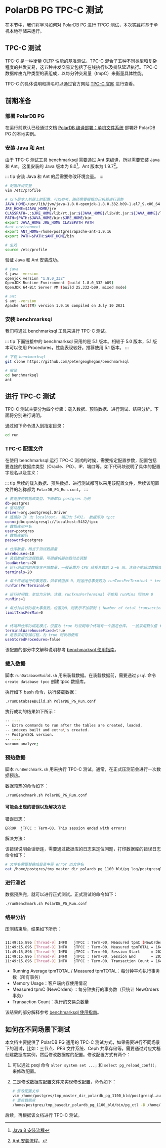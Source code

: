 # PolarDB PG TPC-C 测试

在本节中，我们将学习如何对 PolarDB PG 进行 TPCC 测试，本次实践将基于单机本地存储来运行。

## TPC-C 测试

TPC-C 是一种衡量 OLTP 性能的基准测试。TPC-C 混合了五种不同类型和复杂程度的并发交易，这五种并发交易又包括了在线执行以及排队延迟执行。TPC-C 数据库由九种类型的表组成，以每分钟交易量（tmpC）来衡量具体性能。

TPC-C 的具体说明和排名可以通过官方网站 [TPC-C 官网](https://www.tpc.org/tpcc/) 进行查看。

## 前期准备

### 部署 PolarDB PG

在运行前默认已经通过文档 [PolarDB 编译部署：单机文件系统](../deploying/db-localfs.md) 部署好 PolarDB PG 的本地实例。

### 安装 Java 和 Ant

由于 TPC-C 测试工具 benchmarksql 需要通过 Ant 来编译，所以需要安装 Java 和 Ant。这里安装的 Java 版本为 8.0[^java-install]，Ant 版本为 1.9.7[^ant-install]。

::: tip
安装 Java 和 Ant 的后需要修改环境变量。
:::

```bash
# 配置环境变量
vim /etc/profile

# 以下是本人机器上的配置，可以参考，路径需要根据自己机器进行调整
JAVA_HOME=/usr/lib/jvm/java-1.8.0-openjdk-1.8.0.332.b09-1.el7_9.x86_64
JRE_HOME=$JAVA_HOME/jre
CLASSPATH=.:$JRE_HOME/lib/rt.jar:${JAVA_HOME}/lib/dt.jar:${JAVA_HOME}/lib/tools.jar
PATH=$PATH:$JAVA_HOME/bin:$JRE_HOME/bin
export JAVA_HOME JRE_HOME CLASSPATH PATH
#ant environment
export ANT_HOME=/home/postgres/apache-ant-1.9.16
export PATH=$PATH:$ANT_HOME/bin

# 生效
source /etc/profile
```

验证 Java 和 Ant 安装成功。

```bash
# java
$ java -version
openjdk version "1.8.0_332"
OpenJDK Runtime Environment (build 1.8.0_332-b09)
OpenJDK 64-Bit Server VM (build 25.332-b09, mixed mode)

# ant
$ ant -version
Apache Ant(TM) version 1.9.16 compiled on July 10 2021
```

### 安装 benchmarksql

我们将通过 benchmarksql 工具来进行 TPC-C 测试。

::: tip
下面链接中的 benchmarksql 采用的是 5.1 版本。相较于 5.0 版本，5.1 版本可以使用 Procedures，性能表现较好。推荐使用 5.1 版本。
:::

```bash
# 下载 benchmarksql
git clone https://github.com/petergeoghegan/benchmarksql

# 编译
cd benchmarksql
ant
```

## 进行 TPC-C 测试

TPC-C 测试主要分为四个步骤：载入数据、预热数据、进行测试、结果分析。下面将分别进行说明。

通过如下命令进入到指定目录：

```bash
cd run
```

### TPC-C 配置文件

在使用 benchmarksql 运行 TPC-C 测试的时候，需要指定配置参数，配置包括要连接的数据库类型（Oracle、PG）、IP、端口等。如下代码块说明了具体的配置字段名以及含义：

::: tip
后续的载入数据、预热数据、进行测试都可以采用该配置文件，后续该配置文件的名称都为 `PolarDB_PG_Run.conf`。
:::

```bash
# 要连接的数据库类型，下面都以 postgres 为例
db=postgres
# 驱动程序
driver=org.postgresql.Driver
# 连接的 IP 为 localhost， 端口为 5432， 数据库为 tpcc
conn=jdbc:postgresql://localhost:5432/tpcc
# 数据库用户名
user=postgres
# 数据库密码
password=postgres

# 仓库数量，相当于测试数据量
warehouses=10
# 装载数据的进程数量，可根据机器核数动态调整
loadWorkers=20
# 运行测试时的并发客户端数量，一般设置为 CPU 线程总数的 2～6 倍。注意不能超过数据库的最大连接数。 最大连接数可以通过 show max_connections; 查看
terminals=20

# 每个终端运行的事务数，如果该值非 0，则运行总事务数为 runTxnsPerTerminal * terminals。注意，runTxnsPerTerminal 不能和 runMins 同时非 0
runTxnsPerTerminal=0

# 运行时间数，单位为分钟。注意，runTxnsPerTerminal 不能和 runMins 同时非 0
runMins=1

# 每分钟执行的最大事务数，设置为0，则表示不加限制 ( Number of total transactions per minute )
limitTxnsPerMin=0


# 终端和仓库的绑定模式，设置为 true 时说明每个终端有一个固定仓库。 一般采用默认值 true
terminalWarehouseFixed=true
# 是否采用存储过程，为 true 则说明使用
useStoredProcedures=false
```

该配置的部分中文解释说明参考 [benchmarksql 使用指南](https://cloud.tencent.com/developer/article/1893777)。

### 载入数据

脚本 `runDatabaseBuild.sh` 用来装载数据。在装载数据前，需要通过 `psql` 命令 `create database tpcc` 创建 tpcc 数据库。

执行如下 bash 命令，执行装载数据：

```bash
./runDatabaseBuild.sh PolarDB_PG_Run.conf
```

执行成功的结果如下所示：

```bash
-- ----
-- Extra commands to run after the tables are created, loaded,
-- indexes built and extra\'s created.
-- PostgreSQL version.
-- ----
vacuum analyze;
```

### 预热数据

脚本 `runBenchmark.sh` 用来执行 TPC-C 测试。通常，在正式压测前会进行一次数据预热。

数据预热的命令如下：

```bash
./runBenchmark.sh PolarDB_PG_Run.conf
```

#### 可能会出现的错误以及解决方法

错误日志：

```bash
ERROR  jTPCC : Term-00, This session ended with errors!
```

解决方法：

该错误说明会话断连，需要通过数据库的日志来定位问题，打印数据库的错误日志命令如下：

```bash
# 文件名需要替换成目录中带 error 的文件名
cat /home/postgres/tmp_master_dir_polardb_pg_1100_bld/pg_log/postgresql-2022-06-29_101344_error.log
```

### 进行测试

数据预热完，就可以进行正式测试。正式测试的命令如下：

```bash
./runBenchmark.sh PolarDB_PG_Run.conf
```

### 结果分析

压测结束后，结果如下所示：

```bash

11:49:15,896 [Thread-9] INFO   jTPCC : Term-00, Measured tpmC (NewOrders) = 71449.03
11:49:15,896 [Thread-9] INFO   jTPCC : Term-00, Measured tpmTOTAL = 164116.88
11:49:15,896 [Thread-9] INFO   jTPCC : Term-00, Session Start     = 2022-06-29 11:48:15
11:49:15,896 [Thread-9] INFO   jTPCC : Term-00, Session End       = 2022-06-29 11:49:15
11:49:15,896 [Thread-9] INFO   jTPCC : Term-00, Transaction Count = 164187
```

- Running Average tpmTOTAL / Measured tpmTOTAL：每分钟平均执行事务数（所有事务）
- Memory Usage：客户端内存使用情况
- Measured tpmC (NewOrders) ：每分钟执行的事务数（只统计 NewOrders 事务）
- Transaction Count：执行的交易总数量

该结果的部分解释参考 [benchmarksql 使用指南](https://cloud.tencent.com/developer/article/1893777)。

## 如何在不同场景下测试

本文档主要提供了 PolarDB PG 通用的 TPC-C 测试方式，如果需要进行不同场景下的测试，比如：三节点、PFS 文件系统、Ceph 共享存储等。需要通过对应文档创建数据库实例，然后修改数据库的配置。修改配置方式有两个：

1. 可以通过 psql 命令 `alter system set ...;` 和 `select pg_reload_conf();` 来修改配置。
2. 二是修改数据库配置文件来实现修改配置，命令如下：

   ```bash
   # 修改配置文件
   vim /home/postgres/tmp_master_dir_polardb_pg_1100_bld/postgresql.auto.conf
   # 重启数据库
   /home/postgres/tmp_basedir_polardb_pg_1100_bld/bin/pg_ctl -D /home/postgres/tmp_master_dir_polardb_pg_1100_bld restart
   ```

后续，再根据该文档进行 TPC-C 测试。

[^java-install]: [Java 8 安装流程](https://blog.csdn.net/Sanayeah/article/details/118721863)
[^ant-install]: [Ant 安装流程](https://blog.csdn.net/downing114/article/details/51470743)。
